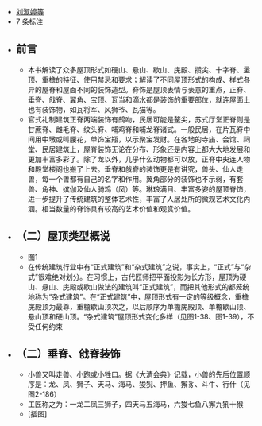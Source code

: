 - [刘淑婷等](https://www.amazon.cn/s/ref=as_li_ss_tl?_encoding=UTF8&camp=536&creative=3132&field-keywords=%E4%B8%AD%E5%9B%BD%E4%BC%A0%E7%BB%9F%E5%BB%BA%E7%AD%91%E5%B1%8B%E9%A1%B6%E6%96%87%E5%8C%96%E8%A7%A3%E8%AF%BB&linkCode=ur2&tag=llll1-23&url=search-alias%3Dbooks)
- 7 条标注
- ## 前言
    - 本书解读了众多屋顶形式如硬山、悬山、歇山、庑殿、攒尖、十字脊、盝顶、重檐的特征、使用禁忌和要求；解读了不同屋顶形式的构成、样式各异的屋脊和屋面不同的装饰造型。脊饰是屋顶表情与表意的重点，正脊、垂脊、戗脊、翼角、宝顶、瓦当和滴水都是装饰的重要部位，就连屋面上也有装饰物，如瓦将军、风狮爷、瓦猫等。
    - 官式礼制建筑正脊两端装饰有鸱吻，民居可能是鳌尖，苏式厅堂正脊则是甘蔗脊、雌毛脊、纹头脊、哺鸡脊和哺龙脊诸式。一般民居，在片瓦脊中间用中墩或叫腰花，单饰宝瓶，以示聚宝发财。在各地的寺庙、会馆、祠堂、民居建筑上，屋脊装饰无论在分布、形象还是内容上都大大地发展和更加丰富多彩了。除了龙以外，几乎什么动物都可以放，正脊中央连人物和殿堂楼阁也搬了上去。垂脊和戗脊的装饰更是有讲究，兽头、仙人走兽，每一个兽都有自己的名字和作用。翼角部分的装饰也不示弱，有套兽、角神、嫔伽及仙人骑鸡（凤）等。琳琅满目、丰富多姿的屋顶脊饰，进一步提升了传统建筑的整体艺术性，丰富了人居处所的微观艺术文化内涵。相当数量的脊饰具有较高的艺术价值和观赏价值。
- ## （二）屋顶类型概说
    - 图1
    - 在传统建筑行业中有“正式建筑”和“杂式建筑”之说，事实上，“正式”与“杂式”很难绝对划分。在习惯上，古代匠师把平面投影为长方形，屋顶为硬山、悬山、庑殿或歇山做法的建筑叫“正式建筑”，而把其他形式的都笼统地称为“杂式建筑”。在“正式建筑”中，屋顶形式有一定的等级概念，重檐庑殿顶为最尊，重檐歇山顶次之，以后顺序为单檐庑殿顶、单檐歇山顶、悬山顶和硬山顶。“杂式建筑”屋顶形式变化多样（见图1-38、图1-39），不受任何约束
- ## （二）垂脊、戗脊装饰
    - 小兽又叫走兽、小跑或小牲口。据《大清会典》记载，小兽的先后位置顺序是：龙、凤、狮子、天马、海马、狻猊、押鱼、獬豸、斗牛、行什（见图2-186）
    - 工匠称之为：一龙二凤三狮子，四天马五海马，六狻七鱼八獬九犼十猴
    - [插图]
